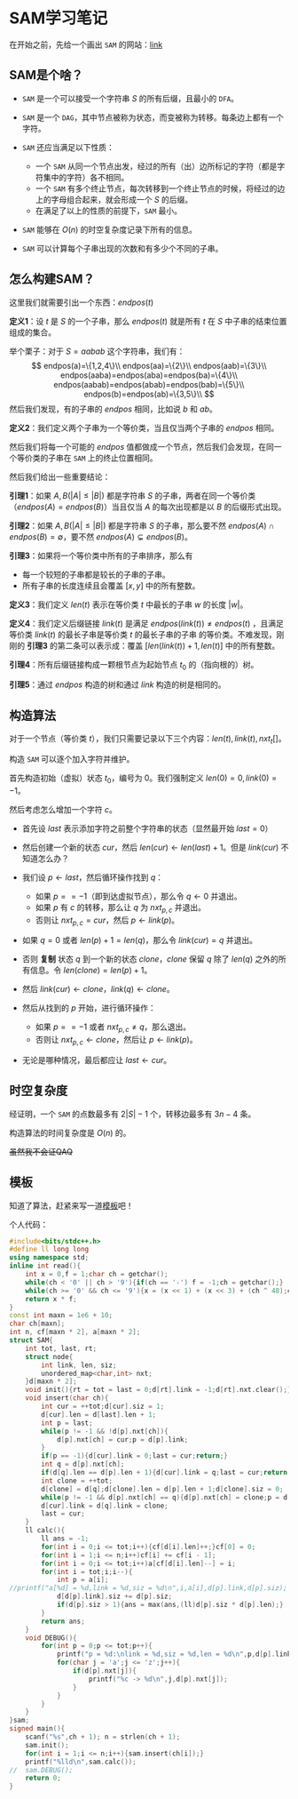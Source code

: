 # SAM学习笔记

在开始之前，先给一个画出 `SAM` 的网站：[link](https://yutong.site/sam/)

## SAM是个啥？

- `SAM` 是一个可以接受一个字符串 $S$ 的所有后缀，且最小的 `DFA`。

- `SAM` 是一个 `DAG`，其中节点被称为状态，而变被称为转移。每条边上都有一个字符。
- `SAM` 还应当满足以下性质：
  - 一个 `SAM` 从同一个节点出发，经过的所有（出）边所标记的字符（都是字符集中的字符）各不相同。
  - 一个 `SAM` 有多个终止节点，每次转移到一个终止节点的时候，将经过的边上的字母组合起来，就会形成一个 $S$ 的后缀。
  - 在满足了以上的性质的前提下，`SAM` 最小。

- `SAM` 能够在 $O(n)$ 的时空复杂度记录下所有的信息。
- `SAM` 可以计算每个子串出现的次数和有多少个不同的子串。

## 怎么构建SAM？

这里我们就需要引出一个东西：$endpos(t)$  

**定义1**：设 $t$ 是 $S$ 的一个子串，那么 $endpos(t)$ 就是所有 $t$ 在 $S$ 中子串的结束位置组成的集合。

举个栗子：对于 $S=aabab$ 这个字符串，我们有：
$$
endpos(a)=\{1,2,4\}\\
endpos(aa)=\{2\}\\
endpos(aab)=\{3\}\\
endpos(aaba)=endpos(aba)=endpos(ba)=\{4\}\\
endpos(aabab)=endpos(abab)=endpos(bab)=\{5\}\\
endpos(b)=endpos(ab)=\{3,5\}\\
$$
然后我们发现，有的子串的 $endpos$ 相同，比如说 $b$ 和 $ab$。

**定义2**：我们定义两个子串为一个等价类，当且仅当两个子串的 $endpos$ 相同。

然后我们将每一个可能的 $endpos$ 值都做成一个节点，然后我们会发现，在同一个等价类的子串在 `SAM` 上的终止位置相同。

然后我们给出一些重要结论：

**引理1**：如果 $A,B(|A|\le|B|)$ 都是字符串 $S$ 的子串，两者在同一个等价类（$endpos(A)=endpos(B)$）当且仅当 $A$ 的每次出现都是以 $B$ 的后缀形式出现。

**引理2**：如果 $A,B(|A|\le|B|)$ 都是字符串 $S$ 的子串，那么要不然 $endpos(A)\cap endpos(B)=\emptyset$，要不然 $endpos(A)\subsetneq endpos(B)$。

**引理3**：如果将一个等价类中所有的子串排序，那么有

- 每一个较短的子串都是较长的子串的子串。
- 所有子串的长度连续且会覆盖 $[x,y]$ 中的所有整数。

**定义3**：我们定义 $len(t)$ 表示在等价类 $t$ 中最长的子串 $w$ 的长度 $|w|$。

**定义4**：我们定义后缀链接 $link(t)$ 是满足 $endpos(link(t))\neq endpos(t)$ ，且满足等价类 $link(t)$ 的最长子串是等价类 $t$ 的最长子串的子串 的等价类。不难发现，刚刚的 **引理3** 的第二条可以表示成：覆盖 $[len(link(t))+1,len(t)]$ 中的所有整数。

**引理4**：所有后缀链接构成一颗根节点为起始节点 $t_0$ 的（指向根的）树。

**引理5**：通过 $endpos$ 构造的树和通过 $link$ 构造的树是相同的。

## 构造算法

对于一个节点（等价类 $t$），我们只需要记录以下三个内容：$len(t),link(t),nxt_t[]$。

构造 `SAM` 可以逐个加入字符并维护。

首先构造初始（虚拟）状态 $t_0$，编号为 $0$。我们强制定义 $len(0)=0,link(0)=-1$。

然后考虑怎么增加一个字符 $c$。

- 首先设 $last$ 表示添加字符之前整个字符串的状态（显然最开始 $last=0$）
- 然后创建一个新的状态 $cur$，然后 $len(cur)\gets len(last)+1$。但是 $link(cur)$ 不知道怎么办？
- 我们设 $p\gets last$，然后循环操作找到 $q$：
  - 如果 $p==-1$（即到达虚拟节点），那么令 $q\gets0$ 并退出。
  - 如果 $p$ 有 $c$ 的转移，那么让 $q$ 为 $nxt_{p,c}$ 并退出。
  - 否则让 $nxt_{p,c}=cur$，然后 $p\gets link(p)$。

- 如果 $q=0$ 或者 $len(p)+1=len(q)$，那么令 $link(cur)=q$ 并退出。
- 否则 **复制** 状态 $q$ 到一个新的状态 $clone$，$clone$ 保留 $q$ 除了 $len(q)$ 之外的所有信息。令 $len(clone)=len(p)+1$。
- 然后 $link(cur)\gets clone$，$link(q)\gets clone$。
- 然后从找到的 $p$ 开始，进行循环操作：
  - 如果 $p==-1$ 或者 $nxt_{p,c}\neq q$，那么退出。
  - 否则让 $nxt_{p,c}\gets clone$，然后让 $p\gets link(p)$。
- 无论是哪种情况，最后都应让 $last\gets cur$。

## 时空复杂度

经证明，一个 `SAM` 的点数最多有 $2|S|-1$ 个，转移边最多有 $3n-4$ 条。

构造算法的时间复杂度是 $O(n)$ 的。

~~虽然我不会证QAQ~~

## 模板

知道了算法，赶紧来写一道[模板](https://www.luogu.com.cn/problem/P3804)吧！

个人代码：

~~~cpp
#include<bits/stdc++.h>
#define ll long long
using namespace std;
inline int read(){
	int x = 0,f = 1;char ch = getchar();
	while(ch < '0' || ch > '9'){if(ch == '-') f = -1;ch = getchar();}
	while(ch >= '0' && ch <= '9'){x = (x << 1) + (x << 3) + (ch ^ 48);ch = getchar();}
	return x * f;
}
const int maxn = 1e6 + 10;
char ch[maxn];
int n, cf[maxn * 2], a[maxn * 2];
struct SAM{
	int tot, last, rt;
	struct node{
		int link, len, siz;
		unordered_map<char,int> nxt;
	}d[maxn * 2];
	void init(){rt = tot = last = 0;d[rt].link = -1;d[rt].nxt.clear();}
	void insert(char ch){
		int cur = ++tot;d[cur].siz = 1;
		d[cur].len = d[last].len + 1;
		int p = last;
		while(p != -1 && !d[p].nxt[ch]){
			d[p].nxt[ch] = cur;p = d[p].link;
		}
		if(p == -1){d[cur].link = 0;last = cur;return;}
		int q = d[p].nxt[ch];
		if(d[q].len == d[p].len + 1){d[cur].link = q;last = cur;return;}
		int clone = ++tot;
		d[clone] = d[q];d[clone].len = d[p].len + 1;d[clone].siz = 0;
		while(p != -1 && d[p].nxt[ch] == q){d[p].nxt[ch] = clone;p = d[p].link;}
		d[cur].link = d[q].link = clone;
		last = cur;
	}
	ll calc(){
		ll ans = -1;
		for(int i = 0;i <= tot;i++){cf[d[i].len]++;}cf[0] = 0;
		for(int i = 1;i <= n;i++)cf[i] += cf[i - 1];
		for(int i = 0;i <= tot;i++)a[cf[d[i].len]--] = i;
		for(int i = tot;i;i--){
			int p = a[i];
//printf("a[%d] = %d,link = %d,siz = %d\n",i,a[i],d[p].link,d[p].siz);
			d[d[p].link].siz += d[p].siz;
			if(d[p].siz > 1){ans = max(ans,(ll)d[p].siz * d[p].len);}
		}
		return ans;
	}
	void DEBUG(){
		for(int p = 0;p <= tot;p++){
			printf("p = %d:\nlink = %d,siz = %d,len = %d\n",p,d[p].link,d[p].siz,d[p].len);
			for(char j = 'a';j <= 'z';j++){
				if(d[p].nxt[j]){
					printf("%c -> %d\n",j,d[p].nxt[j]);
				}
			}
		}
	}
}sam;
signed main(){
	scanf("%s",ch + 1); n = strlen(ch + 1);
	sam.init();
	for(int i = 1;i <= n;i++){sam.insert(ch[i]);}
	printf("%lld\n",sam.calc());
//	sam.DEBUG();
	return 0;
}
~~~

